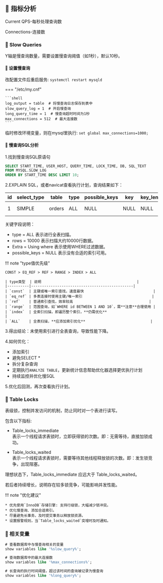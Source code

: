 ## 📌 指标分析

Current QPS-每秒处理查询数

Connections-连接数

### 🚁 Slow Queries

Y轴是慢查询数量，需要设置慢查询阈值（如1秒），默认10秒。

#### 🔧 设置慢查询

改配置文件后重启服务: `systemctl restart mysqld`

=== "/etc/my.cnf"

    ```shell
    log_output = table  # 将慢查询日志保存到表中
    slow_query_log = 1  # 开启慢查询
    long_query_time = 1  # 慢查询超时时间为1秒
    max_connections = 512  # 最大连接数
    ```

临时修改环境变量，则在mysql里执行: `set global max_connections=1000;`

#### 🔧 慢查询SQL分析

1.找到慢查询SQL原语句

```SQL
SELECT START_TIME, USER_HOST, QUERY_TIME, LOCK_TIME, DB, SQL_TEXT
FROM MYSQL.SLOW_LOG
ORDER BY START_TIME DESC LIMIT 10;
```

2.EXPLAIN SQL，或者navicat查看执行计划，查询结果如下：

| id | select_type | table  | type | possible_keys | key  | key_len | ref  | rows  | Extra       |
|----|-------------|--------|------|---------------|------|---------|------|-------|-------------|
| 1  | SIMPLE      | orders | ALL  | NULL          | NULL | NULL    | NULL | 10000 | Using where |

关键字段说明：

- type = ALL 表示进行全表扫描。
- rows = 10000 表示扫描大约10000行数据。
- Extra = Using where 表示使用WHERE过滤数据。
- possible_keys = NULL 表示没有合适的索引可用。

!!! note "type值优先级"

    CONST > EQ_REF > REF > RANGE > INDEX > ALL

    | type类型  | 说明                                            |
    |----------|-----------------------------------------------|
    | `const`  | 主键或唯一索引查找，速度最快                                |
    | `eq_ref` | 多表连接时使用主键/唯一索引                                |
    | `ref`    | 普通索引查找，效率较高                                   |
    | `range`  | 范围查询，如`WHERE id BETWEEN 1 AND 10`，需**注意**合理使用 |
    | `index`  | 全索引扫描，即遍历整个索引，**仍需优化**                        |
    | `ALL`    | 全表扫描，**应添加索引优化**                              |

3.得出结论：未使用索引进行全表查询，导致性能下降。

4.如何优化：

- 添加索引
- 避免SELECT *
- 拆分复杂查询
- 定期执行`ANALYZE TABLE`，更新统计信息帮助优化器选择更优执行计划
- 持续监控并优化慢SQL

5.优化后回测，再次查看执行计划。

### 🚁 Table Locks

表级锁，控制并发访问的机制，防止同时对一个表进行读写。

包含以下指标:

* Table_locks_immediate  
  表示一个线程请求表锁时，立即获得锁的次数。即：无需等待，直接加锁成功。

* Table_locks_waited  
  表示一个线程请求表锁时，需要等待其他线程释放锁的次数。即：发生锁竞争，出现阻塞。

理想状态下，Table_locks_immediate 应远大于 Table_locks_waited。

若后者持续增长，说明存在较多锁竞争，可能影响并发性能。

!!! note "优化建议"

    * 优先使用`InnoDB`存储引擎: 支持行级锁，大幅减少锁冲突。
    * 优化慢查询、添加合适索引。
    * 尽量避免长事务，及时提交事务以释放锁资源。
    * 设置报警规则，当`Table_locks_waited`突增时及时通知。

### 🚁 相关变量

```sql
# 查看数据库中与慢查询相关的变量
show variables like '%slow_query%';

# 查询数据库中的最大连接数
show variables like '%max_connections%';

# 长查询的执行时间阈值，超过该时间的查询被记录为慢查询
show variables like '%long_query%';
```
